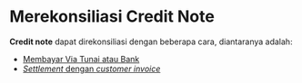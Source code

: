# Merekonsiliasi Credit Note

**Credit note** dapat direkonsiliasi dengan beberapa cara, diantaranya adalah:

* [Membayar Via Tunai atau Bank](./bayar.md)
* [*Settlement* dengan *customer invoice*](./settlement-ci.md)
